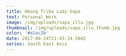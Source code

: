 ```yaml
---
title: Hmong Tribe Lady-Sapa
text: Personal Work
image: /img/uploads/sapa_illu.jpg
thumbnail: /img/uploads/sapa_illu_thumb.jpg
color: '#e2ac2b'
date: 2017-06-24T21:43:24.504Z
series: South East Asia
---
```





